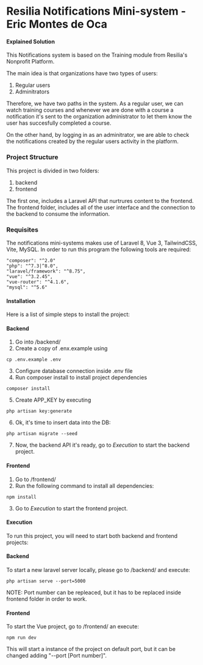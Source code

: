 # Resilia Notifications Mini-system - Eric Montes de Oca

#### **Explained Solution**
This Notifications system is based on the Training module from Resilia's Nonprofit Platform.

The main idea is that organizations have two types of users:
1) Regular users
2) Adminitrators

Therefore, we have two paths in the system. As a regular user, we can watch training courses and whenever we are done with a course a notification it's sent to the organization administrator to let them know the user has succesfully completed a course.

On the other hand, by logging in as an adminitrator, we are able to check the notifications created by the regular users activity in the platform.

### Project Structure
This project is divided in two folders:
1) backend
2) frontend

The first one, includes a Laravel API that nurtrures content to the frontend. The frontend folder, includes all of the user interface and the connection to the backend to consume the information.


### Requisites
The notifications mini-systems makes use of Laravel 8, Vue 3, TailwindCSS, Vite, MySQL. In order to run this program the following tools are required:
`````
"composer": "^2.0"
"php": "^7.3|^8.0",
"laravel/framework": "^8.75",
"vue": "^3.2.45",
"vue-router": "^4.1.6",
"mysql": "^5.6"
`````

#### **Installation**
Here is a list of simple steps to install the project:

#### Backend
1) Go into /backend/
2) Create a copy of .enx.example using
````
cp .env.example .env
````
3) Configure database connection inside .env file
4) Run composer install to install project dependencies
````
composer install
````
5) Create APP_KEY by executing
````
php artisan key:generate
````
6) Ok, it's time to insert data into the DB:
````
php artisan migrate --seed
````
7) Now, the backend API it's ready, go to *Execution* to start the backend project.

#### Frontend
1) Go to /frontend/
2) Run the following command to install all dependencies:
````
npm install
````
3) Go to *Execution* to start the frontend project.

#### **Execution**
To run this project, you will need to start both backend and frontend projects:

#### Backend
To start a new laravel server locally, please go to /backend/ and execute:

`````
php artisan serve --port=5000
`````
NOTE: Port number can be repleaced, but it has to be replaced inside frontend folder in order to work.

#### Frontend
To start the Vue project, go to /frontend/ an execute:

`````
npm run dev
`````
This will start a instance of the project on default port, but it can be changed adding "--port [Port number]".